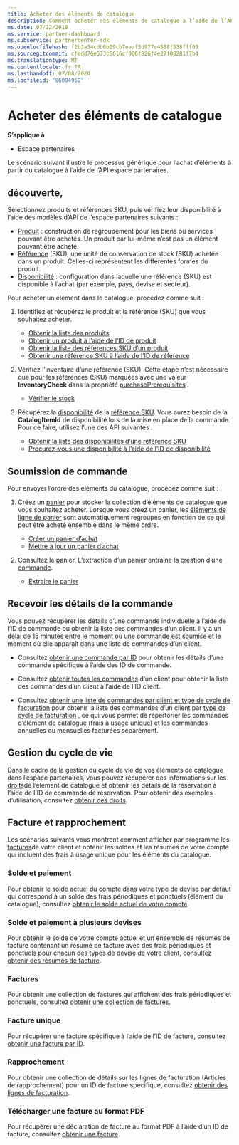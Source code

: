 ```yaml
---
title: Acheter des éléments de catalogue
description: Comment acheter des éléments de catalogue à l’aide de l’API espace partenaires.
ms.date: 07/12/2018
ms.service: partner-dashboard
ms.subservice: partnercenter-sdk
ms.openlocfilehash: f2b3a34cdb6b29cb7eaaf5d977e4588f538fff09
ms.sourcegitcommit: cfedd76e573c5616cf006f826f4e27f08281f7b4
ms.translationtype: MT
ms.contentlocale: fr-FR
ms.lasthandoff: 07/08/2020
ms.locfileid: "86094952"
---
```

# <a name="purchase-catalog-items"></a>Acheter des éléments de catalogue

**S’applique à**

- Espace partenaires

Le scénario suivant illustre le processus générique pour l’achat d’éléments à partir du catalogue à l’aide de l’API espace partenaires.

## <a name="discovery"></a>découverte,

Sélectionnez produits et références SKU, puis vérifiez leur disponibilité à l’aide des modèles d’API de l’espace partenaires suivants :

- [Produit](product-resources.md#product) : construction de regroupement pour les biens ou services pouvant être achetés. Un produit par lui-même n’est pas un élément pouvant être acheté.
- [Référence](product-resources.md#sku) (SKU), une unité de conservation de stock (SKU) achetée dans un produit. Celles-ci représentent les différentes formes du produit.
- [Disponibilité](product-resources.md#availability) : configuration dans laquelle une référence (SKU) est disponible à l’achat (par exemple, pays, devise et secteur).

Pour acheter un élément dans le catalogue, procédez comme suit :

1. Identifiez et récupérez le produit et la référence (SKU) que vous souhaitez acheter.

   - [Obtenir la liste des produits](get-a-list-of-products.md)
   - [Obtenir un produit à l’aide de l’ID de produit](get-a-product-by-id.md)
   - [Obtenir la liste des références SKU d’un produit](get-a-list-of-skus-for-a-product.md)
   - [Obtenir une référence SKU à l’aide de l’ID de référence](get-a-sku-by-id.md)

2. Vérifiez l’inventaire d’une référence (SKU). Cette étape n’est nécessaire que pour les références (SKU) marquées avec une valeur **InventoryCheck** dans la propriété [purchasePrerequisites](product-resources.md#sku) .

   - [Vérifier le stock](check-inventory.md)

3. Récupérez la [disponibilité](product-resources.md#availability) de la [référence SKU](product-resources.md#sku). Vous aurez besoin de la **CatalogItemId** de disponibilité lors de la mise en place de la commande. Pour ce faire, utilisez l’une des API suivantes :

   - [Obtenir la liste des disponibilités d’une référence SKU](get-a-list-of-availabilities-for-a-sku.md)
   - [Procurez-vous une disponibilité à l’aide de l’ID de disponibilité](get-an-availability-by-id.md)

## <a name="order-submission"></a>Soumission de commande

Pour envoyer l’ordre des éléments du catalogue, procédez comme suit :

1. Créez un [panier](cart-resources.md) pour stocker la collection d’éléments de catalogue que vous souhaitez acheter. Lorsque vous créez un panier, les [éléments de ligne de panier](cart-resources.md#cartlineitem) sont automatiquement regroupés en fonction de ce qui peut être acheté ensemble dans le même [ordre](order-resources.md).

   - [Créer un panier d’achat](create-a-cart.md)
   - [Mettre à jour un panier d’achat](update-a-cart.md)

2. Consultez le panier. L’extraction d’un panier entraîne la création d’une [commande](order-resources.md).

   - [Extraire le panier](checkout-a-cart.md)

## <a name="get-order-details"></a>Recevoir les détails de la commande

Vous pouvez récupérer les détails d’une commande individuelle à l’aide de l’ID de commande ou obtenir la liste des commandes d’un client. Il y a un délai de 15 minutes entre le moment où une commande est soumise et le moment où elle apparaît dans une liste de commandes d’un client.

- Consultez [obtenir une commande par ID](get-an-order-by-id.md) pour obtenir les détails d’une commande spécifique à l’aide des ID de commande.

- Consultez [obtenir toutes les commandes](get-all-of-a-customer-s-orders.md) d’un client pour obtenir la liste des commandes d’un client à l’aide de l’ID client.

- Consultez [obtenir une liste de commandes par client et type de cycle de facturation](get-a-list-of-orders-by-customer-and-billing-cycle-type.md) pour obtenir la liste des commandes d’un client par [type de cycle de facturation](product-resources.md#billingcycletype) , ce qui vous permet de répertorier les commandes d’élément de catalogue (frais à usage unique) et les commandes annuelles ou mensuelles facturées séparément.

## <a name="lifecycle-management"></a>Gestion du cycle de vie

Dans le cadre de la gestion du cycle de vie de vos éléments de catalogue dans l’espace partenaires, vous pouvez récupérer des informations sur les [droits](entitlement-resources.md)de l’élément de catalogue et obtenir les détails de la réservation à l’aide de l’ID de commande de réservation. Pour obtenir des exemples d’utilisation, consultez [obtenir des droits](get-a-collection-of-entitlements.md).   

## <a name="invoice-and-reconciliation"></a>Facture et rapprochement

Les scénarios suivants vous montrent comment afficher par programme les [factures](invoice-resources.md)de votre client et obtenir les soldes et les résumés de votre compte qui incluent des frais à usage unique pour les éléments du catalogue.

### <a name="balance-and-payment"></a>Solde et paiement

Pour obtenir le solde actuel du compte dans votre type de devise par défaut qui correspond à un solde des frais périodiques et ponctuels (élément du catalogue), consultez [obtenir le solde actuel de votre compte](get-the-reseller-s-current-account-balance.md).

### <a name="multi-currency-balance-and-payment"></a>Solde et paiement à plusieurs devises

Pour obtenir le solde de votre compte actuel et un ensemble de résumés de facture contenant un résumé de facture avec des frais périodiques et ponctuels pour chacun des types de devise de votre client, consultez [obtenir des résumés de facture](get-invoice-summaries.md).

### <a name="invoices"></a>Factures

Pour obtenir une collection de factures qui affichent des frais périodiques et ponctuels, consultez [obtenir une collection de factures](get-a-collection-of-invoices.md). 

### <a name="single-invoice"></a>Facture unique

Pour récupérer une facture spécifique à l’aide de l’ID de facture, consultez [obtenir une facture par ID](get-invoice-by-id.md).  

### <a name="reconciliation"></a>Rapprochement

Pour obtenir une collection de détails sur les lignes de facturation (Articles de rapprochement) pour un ID de facture spécifique, consultez [obtenir des lignes de facturation](get-invoiceline-items.md).  

### <a name="download-an-invoice-as-a-pdf"></a>Télécharger une facture au format PDF

Pour récupérer une déclaration de facture au format PDF à l’aide d’un ID de facture, consultez [obtenir une facture](get-invoice-statement.md).
